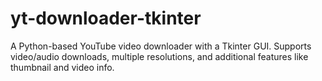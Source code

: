 # yt-downloader-tkinter
A Python-based YouTube video downloader with a Tkinter GUI. Supports video/audio downloads, multiple resolutions, and additional features like thumbnail and video info.
